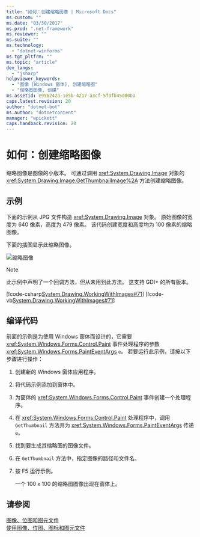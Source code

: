```yaml
---
title: "如何：创建缩略图像 | Microsoft Docs"
ms.custom: ""
ms.date: "03/30/2017"
ms.prod: ".net-framework"
ms.reviewer: ""
ms.suite: ""
ms.technology: 
  - "dotnet-winforms"
ms.tgt_pltfrm: ""
ms.topic: "article"
dev_langs: 
  - "jsharp"
helpviewer_keywords: 
  - "图像 [Windows 窗体], 创建缩略图"
  - "缩略图图像, 创建"
ms.assetid: e956242a-1e5b-4217-a3cf-5f3fb45d00ba
caps.latest.revision: 20
author: "dotnet-bot"
ms.author: "dotnetcontent"
manager: "wpickett"
caps.handback.revision: 20
---
```

# 如何：创建缩略图像
缩略图像是图像的小版本。  可通过调用 <xref:System.Drawing.Image> 对象的 <xref:System.Drawing.Image.GetThumbnailImage%2A> 方法创建缩略图像。  
  
## 示例  
 下面的示例从 JPG 文件构造 <xref:System.Drawing.Image> 对象。  原始图像的宽度为 640 像素，高度为 479 像素。  该代码创建宽度和高度均为 100 像素的缩略图像。  
  
 下面的插图显示此缩略图像。  
  
 ![缩略图像](../../../../docs/framework/winforms/advanced/media/thumbnail1.png "Thumbnail1")  
  
> [!NOTE]
>  此示例中声明了一个回调方法，但从未用到此方法。  这支持 GDI\+ 的所有版本。  
  
 [!code-csharp[System.Drawing.WorkingWithImages#71](../../../../samples/snippets/csharp/VS_Snippets_Winforms/System.Drawing.WorkingWithImages/CS/Class1.cs#71)]
 [!code-vb[System.Drawing.WorkingWithImages#71](../../../../samples/snippets/visualbasic/VS_Snippets_Winforms/System.Drawing.WorkingWithImages/VB/Class1.vb#71)]  
  
## 编译代码  
 前面的示例是为使用 Windows 窗体而设计的，它需要 <xref:System.Windows.Forms.Control.Paint> 事件处理程序的参数 <xref:System.Windows.Forms.PaintEventArgs> `e`。  若要运行此示例，请按以下步骤进行操作：  
  
1.  创建新的 Windows 窗体应用程序。  
  
2.  将代码示例添加到窗体中。  
  
3.  为窗体的 <xref:System.Windows.Forms.Control.Paint> 事件创建一个处理程序。  
  
4.  在 <xref:System.Windows.Forms.Control.Paint> 处理程序中，调用 `GetThumbnail` 方法并为 <xref:System.Windows.Forms.PaintEventArgs> 传递 `e`。  
  
5.  找到要生成其缩略图的图像文件。  
  
6.  在 `GetThumbnail` 方法中，指定图像的路径和文件名。  
  
7.  按 F5 运行示例。  
  
     一个 100 x 100 的缩略图图像出现在窗体上。  
  
## 请参阅  
 [图像、位图和图元文件](../../../../docs/framework/winforms/advanced/images-bitmaps-and-metafiles.md)   
 [使用图像、位图、图标和图元文件](../../../../docs/framework/winforms/advanced/working-with-images-bitmaps-icons-and-metafiles.md)